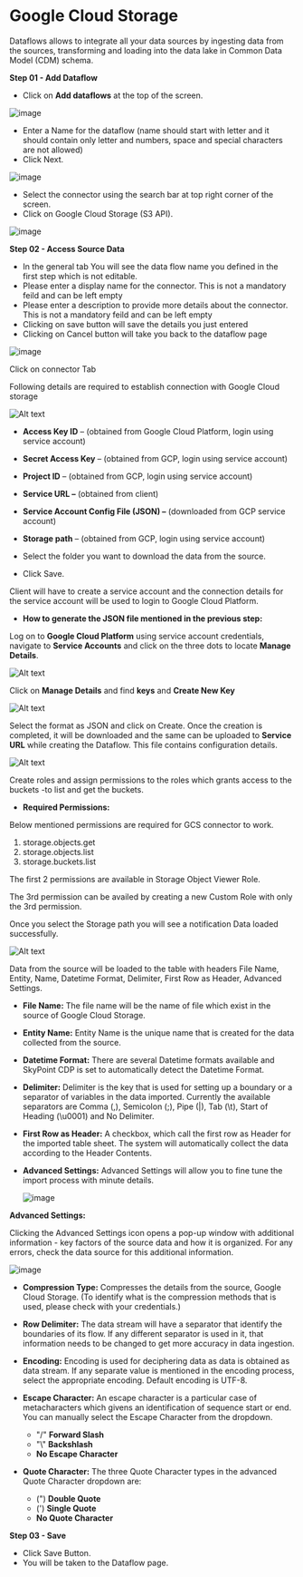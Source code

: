# **Google Cloud Storage**

Dataflows allows to integrate all your data sources by ingesting data from the sources, transforming and loading into the data lake in Common Data Model (CDM) schema.

**Step 01 - Add Dataflow**

- Click on **Add dataflows** at the top of the screen.

![image](https://user-images.githubusercontent.com/93347291/145796781-d163203f-1502-4973-8f7f-512690c2280a.png)

  - Enter a Name for the dataflow (name should start with letter and it should contain only letter and numbers, space and special characters are not allowed)
  - Click Next.

![image](https://user-images.githubusercontent.com/93347291/145797129-3d91fdc3-6a29-486d-a254-5717a5a66109.png)


  - Select the connector using the search bar at top right corner of the screen.
  - Click on Google Cloud Storage (S3 API).

![image](https://user-images.githubusercontent.com/93347291/145796240-eb119299-e45c-45de-8b98-f87812400d5d.png)


**Step 02 - Access Source Data**

- In the general tab You will see the data flow name you defined in the first step which is not editable.
- Please enter a display name for the connector. This is not a mandatory feild and can be left empty
- Please enter a description to provide more details about the connector. This is not a mandatory feild and can be left empty
- Clicking on save button will save the details you just entered
- Clicking on Cancel button will take you back to the dataflow page

![image](https://user-images.githubusercontent.com/93347291/145798277-9f72112e-b384-47fb-aa98-7627bbd5d720.png)

Click on connector Tab

Following details are required to establish connection with Google Cloud storage

![Alt text](https://github.com/skypointcloud/platform/blob/master/docs/doc_snippets/File_loaded.png)

- **Access Key ID** – (obtained from Google Cloud Platform, login using service account)
- **Secret Access Key** – (obtained from GCP, login using service account)
- **Project ID** – (obtained from GCP, login using service account)
- **Service URL –** (obtained from client)
- **Service Account Config File (JSON) –** (downloaded from GCP service account)
- **Storage path** – (obtained from GCP, login using service account)

- Select the folder you want to download the data from the source.
- Click Save.

Client will have to create a service account and the connection details for the service account will be used to login to Google Cloud Platform.

- **How to generate the JSON file mentioned in the previous step:**

Log on to **Google Cloud Platform** using service account credentials, navigate to **Service Accounts** and click on the three dots to locate **Manage Details**.

![Alt text](https://github.com/skypointcloud/platform/blob/master/docs/doc_snippets/GCP_Manage_Details.png)

Click on **Manage Details** and find **keys** and **Create New Key**

![Alt text](https://github.com/skypointcloud/platform/blob/master/docs/doc_snippets/Key_creation.png)


Select the format as JSON and click on Create. Once the creation is completed, it will be downloaded and the same can be uploaded to **Service URL** while creating the Dataflow. This file contains configuration details.

![Alt text](https://github.com/skypointcloud/platform/blob/master/docs/doc_snippets/JSON_file.png)

Create roles and assign permissions to the roles which grants access to the buckets -to list and get the buckets.

- **Required Permissions:**

Below mentioned permissions are required for GCS connector to work.

1. storage.objects.get
2. storage.objects.list
3. storage.buckets.list

The first 2 permissions are available in Storage Object Viewer Role.

The 3rd permission can be availed by creating a new Custom Role with only the 3rd permission.

Once you select the Storage path you will see a notification Data loaded successfully.

![Alt text](https://github.com/skypointcloud/platform/blob/master/docs/doc_snippets/Data_Loaded.png)

Data from the source will be loaded to the table with headers File Name, Entity, Name, Datetime Format, Delimiter, First Row as Header, Advanced Settings.

- **File Name:**
The file name will be the name of file which exist in the source of Google Cloud Storage.
- **Entity Name:**
 Entity Name is the unique name that is created for the data collected from the source.
- **Datetime Format:**
 There are several Datetime formats available and SkyPoint CDP is set to automatically detect the Datetime Format.
- **Delimiter:**
 Delimiter is the key that is used for setting up a boundary or a separator of variables in the data imported. Currently the available separators are Comma (,), Semicolon (;), Pipe (|), Tab (\t), Start of Heading (\u0001) and No Delimiter.
- **First Row as Header:**
 A checkbox, which call the first row as Header for the imported table sheet. The system will automatically collect the data according to the Header Contents.
- **Advanced Settings:**
 Advanced Settings will allow you to fine tune the import process with minute details.
 
  ![image](https://user-images.githubusercontent.com/93347291/145802278-1e4872a6-b4da-4a04-9532-411a45c917d8.png)

**Advanced Settings:**

Clicking the Advanced Settings icon opens a pop-up window with additional information - key factors of the source data and how it is organized. For any errors, check the data source for this additional information.

![image](https://user-images.githubusercontent.com/93347291/145800950-7719c28e-4264-4306-85ba-a76e76b7c26f.png)

- **Compression Type:**
Compresses the details from the source, Google Cloud Storage. (To identify what is the compression methods that is used, please check with your credentials.)
- **Row Delimiter:**
The data stream will have a separator that identify the boundaries of its flow. If any different separator is used in it, that information needs to be changed to get more accuracy in data ingestion.
- **Encoding:**
Encoding is used for deciphering data as data is obtained as data stream. If any separate value is mentioned in the encoding process, select the appropriate encoding. Default encoding is UTF-8.
- **Escape Character:**
An escape character is a particular case of metacharacters which givens an identification of sequence start or end. You can manually select the Escape Character from the dropdown.

    - \"/" **Forward Slash**
    - "\\" **Backshlash**
    - **No Escape Character**
- **Quote Character:**
The three Quote Character types in the advanced Quote Character dropdown are:

    - (") **Double Quote**
    - (') **Single Quote**
    - **No Quote Character**

**Step 03 - Save**

- Click Save Button.
- You will be taken to the Dataflow page.
